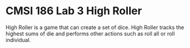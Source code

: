 # CMSI 186 Lab 3 High Roller

High Roller is a game that can create a set of dice. High Roller tracks the
highest sums of die and performs other actions such as roll all or roll
individual. 
